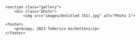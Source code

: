 
<html lang="en">
<head>
    <meta charset="UTF-8">
    <meta name="viewport" content="width=device-width, initial-scale=1.0">
    <link rel="stylesheet" href="style.css">
    <title>Federico Michettoni</title>
</head>
<body>


    <section class="gallery">
        <div class="photo">
            <img src="images/Untitled (51).jpg" alt="Photo 1">

    <footer>
        <p>&copy; 2023 federico michettoni</p>
    </footer>

</body>
</html>
